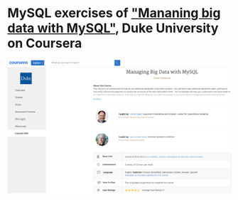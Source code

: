 # MySQL exercises of [ "Mananing big data with MySQL"](https://www.coursera.org/learn/analytics-mysql/home/info), Duke University on Coursera
![](mysql.png)

